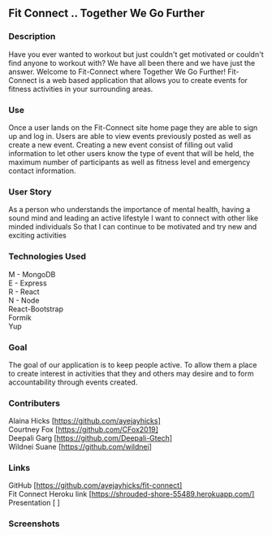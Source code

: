 ## Fit Connect .. Together We Go Further

### Description
Have you ever wanted to workout but just couldn't get motivated or couldn't find anyone to workout with? We have all been there and we have just the answer. Welcome to Fit-Connect where Together We Go Further! Fit-Connect is a web based application that allows you to create events for fitness activities in your surrounding areas.

### Use
Once a user lands on the Fit-Connect site home page they are able to sign up and log in. Users are able to view events previously posted as well as create a new event. Creating a new event consist of filling out valid information to let other users know the type of event that will be held, the maximum number of participants as well as fitness level and emergency contact information.

### User Story
As a person who understands the importance of mental health, having a sound mind and leading an active lifestyle
I want to connect with other like minded individuals
So that I can continue to be motivated and try new and exciting activities 

### Technologies Used  
M -  MongoDB    
E -  Express  
R -  React  
N -  Node  
React-Bootstrap  
Formik  
Yup

### Goal
The goal of our application is to keep people active. To allow them a place to create interest in activities that they and others may desire and to form accountability through events created.

### Contributers
Alaina Hicks [https://github.com/ayejayhicks]  
Courtney Fox [https://github.com/CFox2019]  
Deepali Garg [https://github.com/Deepali-Gtech]  
Wildnei Suane [https://github.com/wildnei]

### Links
GitHub [https://github.com/ayejayhicks/fit-connect]  
Fit Connect Heroku link [https://shrouded-shore-55489.herokuapp.com/]  
Presentation [ ]

### Screenshots